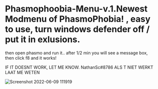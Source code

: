 # Phasmophoobia-Menu-v.1.Newest Modmenu of PhasmoPhobia! , easy to use, turn windows defender off / put it in exlusions.
then open phasmo and run it.. after 1/2 min you will see a message box, then
click f8 and it works!

IF IT DOESNT WORK, LET ME KNOW.
       NathanSc#8786 
ALS T NIET WERKT LAAT ME WETEN  

![Screenshot 2022-06-09 111919](https://user-images.githubusercontent.com/107152882/172829575-dbeeac28-0113-4c49-bd5d-b5754d7ca47a.png)

